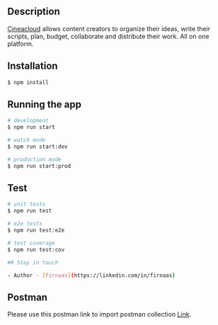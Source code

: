 ## Description

[Cineacloud](https://cineacloud.com) allows content creators to organize their ideas, write their scripts, plan, budget,
collaborate and distribute their work. All on one platform.

## Installation

```bash
$ npm install
```

## Running the app

```bash
# development
$ npm run start

# watch mode
$ npm run start:dev

# production mode
$ npm run start:prod
```

## Test

```bash
# unit tests
$ npm run test

# e2e tests
$ npm run test:e2e

# test coverage
$ npm run test:cov

## Stay in touch

- Author - [Firnaas](https://linkedin.com/in/firnaas)
```

## Postman
Please use this postman link to import postman collection [Link](https://api.postman.com/collections/6358631-bd0416ae-33b0-49ff-b84a-7772f6b3f6f4?access_key=PMAT-01GV0166TE5E4EGVQ7G0GF3ZH3). 

